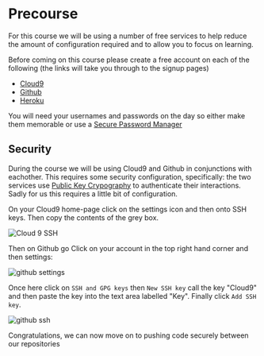 Precourse
=========

For this course we will be using a number of free services to help reduce the amount of configuration required and to allow you to focus on learning.

Before coming on this course please create a free account on each of the following (the links will take you through to the signup pages)

 - [Cloud9](https://c9.io/signup)
 - [Github](https://github.com/join)
 - [Heroku](https://signup.heroku.com)

You will need your usernames and passwords on the day so either make them memorable or use a [Secure Password Manager](https://www.lastpass.com/)

Security
--------

During the course we will be using Cloud9 and Github in conjunctions with eachother. This requires some security configuration, specifically: the two services use [Public Key Crypography](https://en.wikipedia.org/wiki/Public-key_cryptography) to authenticate their interactions. Sadly for us this requires a little bit of configuration.

On your Cloud9 home-page click on the settings icon and then onto SSH keys. Then copy the contents of the grey box.

![Cloud 9 SSH](../images/cloud9SSH.png)

Then on Github go Click on your account in the top right hand corner and then settings:

![github settings](../images/githubSettings.png)

Once here click on `SSH and GPG keys` then `New SSH key` call the key "Cloud9" and then paste the key into the text area labelled "Key". Finally click `Add SSH key`. 

![github ssh](../images/githubSSH.png)

Congratulations, we can now move on to pushing code securely between our repositories


